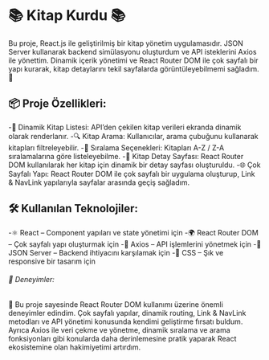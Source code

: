 <h1>📚 Kitap Kurdu 📚</h1>

Bu proje, React.js ile geliştirilmiş bir kitap yönetim uygulamasıdır. JSON Server kullanarak backend simülasyonu oluşturdum ve API isteklerini Axios ile yönettim. Dinamik içerik yönetimi ve React Router DOM ile çok sayfalı bir yapı kurarak, kitap detaylarını tekil sayfalarda görüntüleyebilmemi sağladım. 🚀

<h2>📦 Proje Özellikleri:</h2>

-📖 Dinamik Kitap Listesi: API’den çekilen kitap verileri ekranda dinamik olarak renderlanır.
-🔍 Kitap Arama: Kullanıcılar, arama çubuğunu kullanarak kitapları filtreleyebilir.
-🔄 Sıralama Seçenekleri: Kitapları A-Z / Z-A sıralamalarına göre listeleyebilme.
-📄 Kitap Detay Sayfası: React Router DOM kullanılarak her kitap için dinamik bir detay sayfası oluşturuldu.
-🌐 Çok Sayfalı Yapı: React Router DOM ile çok sayfalı bir uygulama oluşturup, Link & NavLink yapılarıyla sayfalar arasında geçiş sağladım.

<h2>🛠️ Kullanılan Teknolojiler:</h2>

-⚛️ React – Component yapıları ve state yönetimi için
-🌍 React Router DOM – Çok sayfalı yapı oluşturmak için
-📡 Axios – API işlemlerini yönetmek için
-💾 JSON Server – Backend ihtiyacını karşılamak için
-🎨 CSS – Şık ve responsive bir tasarım için

<h6>🎯 Deneyimler:</h6>

🧠 Bu proje sayesinde React Router DOM kullanımı üzerine önemli deneyimler edindim. Çok sayfalı yapılar, dinamik routing, Link & NavLink metodları ve API yönetimi konusunda kendimi geliştirme fırsatı buldum. Ayrıca Axios ile veri çekme ve yönetme, dinamik sıralama ve arama fonksiyonları gibi konularda daha derinlemesine pratik yaparak React ekosistemine olan hakimiyetimi artırdım.

